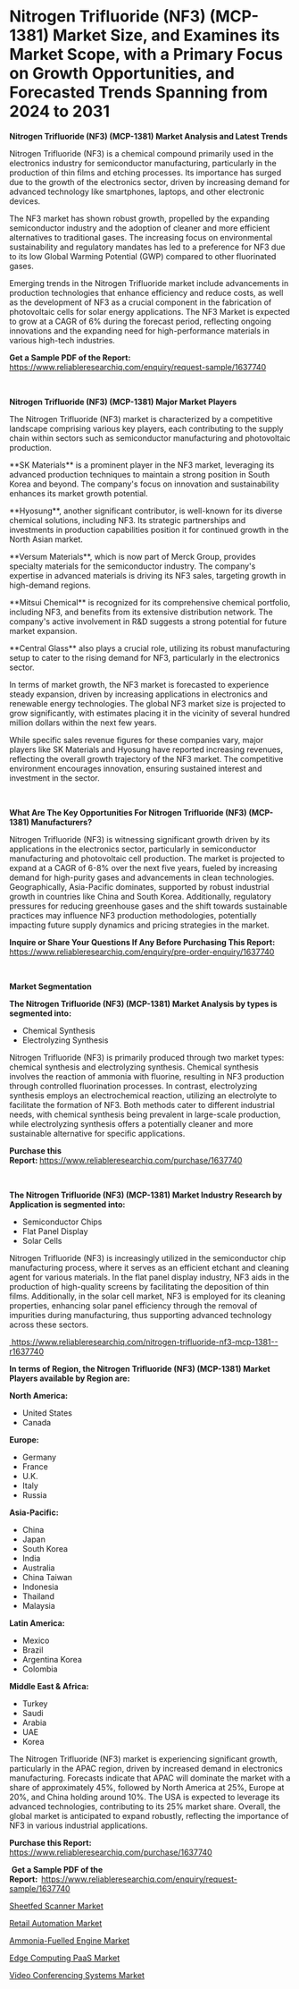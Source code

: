 <p><h1>Nitrogen Trifluoride (NF3) (MCP-1381) Market Size, and Examines its Market Scope, with a Primary Focus on Growth Opportunities, and Forecasted Trends Spanning from 2024 to 2031</h1></p><p><strong>Nitrogen Trifluoride (NF3) (MCP-1381) Market Analysis and Latest Trends</strong></p>
<p><p>Nitrogen Trifluoride (NF3) is a chemical compound primarily used in the electronics industry for semiconductor manufacturing, particularly in the production of thin films and etching processes. Its importance has surged due to the growth of the electronics sector, driven by increasing demand for advanced technology like smartphones, laptops, and other electronic devices. </p><p>The NF3 market has shown robust growth, propelled by the expanding semiconductor industry and the adoption of cleaner and more efficient alternatives to traditional gases. The increasing focus on environmental sustainability and regulatory mandates has led to a preference for NF3 due to its low Global Warming Potential (GWP) compared to other fluorinated gases.</p><p>Emerging trends in the Nitrogen Trifluoride market include advancements in production technologies that enhance efficiency and reduce costs, as well as the development of NF3 as a crucial component in the fabrication of photovoltaic cells for solar energy applications. The NF3 Market is expected to grow at a CAGR of 6% during the forecast period, reflecting ongoing innovations and the expanding need for high-performance materials in various high-tech industries.</p></p>
<p><strong>Get a Sample PDF of the Report:&nbsp;</strong> <a href="https://www.reliableresearchiq.com/enquiry/request-sample/1637740">https://www.reliableresearchiq.com/enquiry/request-sample/1637740</a></p>
<p>&nbsp;</p>
<p><strong>Nitrogen Trifluoride (NF3) (MCP-1381) Major Market Players</strong></p>
<p><p>The Nitrogen Trifluoride (NF3) market is characterized by a competitive landscape comprising various key players, each contributing to the supply chain within sectors such as semiconductor manufacturing and photovoltaic production.</p><p>**SK Materials** is a prominent player in the NF3 market, leveraging its advanced production techniques to maintain a strong position in South Korea and beyond. The company's focus on innovation and sustainability enhances its market growth potential.</p><p>**Hyosung**, another significant contributor, is well-known for its diverse chemical solutions, including NF3. Its strategic partnerships and investments in production capabilities position it for continued growth in the North Asian market.</p><p>**Versum Materials**, which is now part of Merck Group, provides specialty materials for the semiconductor industry. The company's expertise in advanced materials is driving its NF3 sales, targeting growth in high-demand regions.</p><p>**Mitsui Chemical** is recognized for its comprehensive chemical portfolio, including NF3, and benefits from its extensive distribution network. The company's active involvement in R&D suggests a strong potential for future market expansion.</p><p>**Central Glass** also plays a crucial role, utilizing its robust manufacturing setup to cater to the rising demand for NF3, particularly in the electronics sector.</p><p>In terms of market growth, the NF3 market is forecasted to experience steady expansion, driven by increasing applications in electronics and renewable energy technologies. The global NF3 market size is projected to grow significantly, with estimates placing it in the vicinity of several hundred million dollars within the next few years.</p><p>While specific sales revenue figures for these companies vary, major players like SK Materials and Hyosung have reported increasing revenues, reflecting the overall growth trajectory of the NF3 market. The competitive environment encourages innovation, ensuring sustained interest and investment in the sector.</p></p>
<p>&nbsp;</p>
<p><strong>What Are The Key Opportunities For Nitrogen Trifluoride (NF3) (MCP-1381) Manufacturers?</strong></p>
<p><p>Nitrogen Trifluoride (NF3) is witnessing significant growth driven by its applications in the electronics sector, particularly in semiconductor manufacturing and photovoltaic cell production. The market is projected to expand at a CAGR of 6-8% over the next five years, fueled by increasing demand for high-purity gases and advancements in clean technologies. Geographically, Asia-Pacific dominates, supported by robust industrial growth in countries like China and South Korea. Additionally, regulatory pressures for reducing greenhouse gases and the shift towards sustainable practices may influence NF3 production methodologies, potentially impacting future supply dynamics and pricing strategies in the market.</p></p>
<p><strong>Inquire or Share Your Questions If Any Before Purchasing This Report:</strong> <a href="https://www.reliableresearchiq.com/enquiry/pre-order-enquiry/1637740">https://www.reliableresearchiq.com/enquiry/pre-order-enquiry/1637740</a></p>
<p>&nbsp;</p>
<p><strong>Market Segmentation</strong></p>
<p><strong>The Nitrogen Trifluoride (NF3) (MCP-1381) Market Analysis by types is segmented into:</strong></p>
<p><ul><li>Chemical Synthesis</li><li>Electrolyzing Synthesis</li></ul></p>
<p><p>Nitrogen Trifluoride (NF3) is primarily produced through two market types: chemical synthesis and electrolyzing synthesis. Chemical synthesis involves the reaction of ammonia with fluorine, resulting in NF3 production through controlled fluorination processes. In contrast, electrolyzing synthesis employs an electrochemical reaction, utilizing an electrolyte to facilitate the formation of NF3. Both methods cater to different industrial needs, with chemical synthesis being prevalent in large-scale production, while electrolyzing synthesis offers a potentially cleaner and more sustainable alternative for specific applications.</p></p>
<p><strong>Purchase this Report:&nbsp;</strong><a href="https://www.reliableresearchiq.com/purchase/1637740">https://www.reliableresearchiq.com/purchase/1637740</a></p>
<p>&nbsp;</p>
<p><strong>The Nitrogen Trifluoride (NF3) (MCP-1381) Market Industry Research by Application is segmented into:</strong></p>
<p><ul><li>Semiconductor Chips</li><li>Flat Panel Display</li><li>Solar Cells</li></ul></p>
<p><p>Nitrogen Trifluoride (NF3) is increasingly utilized in the semiconductor chip manufacturing process, where it serves as an efficient etchant and cleaning agent for various materials. In the flat panel display industry, NF3 aids in the production of high-quality screens by facilitating the deposition of thin films. Additionally, in the solar cell market, NF3 is employed for its cleaning properties, enhancing solar panel efficiency through the removal of impurities during manufacturing, thus supporting advanced technology across these sectors.</p></p>
<p><a href="https://www.reliableresearchiq.com/nitrogen-trifluoride-nf3-mcp-1381--r1637740">&nbsp;https://www.reliableresearchiq.com/nitrogen-trifluoride-nf3-mcp-1381--r1637740</a></p>
<p><strong>In terms of Region, the Nitrogen Trifluoride (NF3) (MCP-1381) Market Players available by Region are:</strong></p>
<p>
    <p> <strong> North America: </strong>
        <ul>
            <li>United States</li>
            <li>Canada</li>
        </ul>
        </p> 
    <p> <strong> Europe: </strong>
        <ul>
            <li>Germany</li>
            <li>France</li>
            <li>U.K.</li>
            <li>Italy</li>
            <li>Russia</li>
        </ul>
        </p> 
    <p> <strong> Asia-Pacific: </strong>
        <ul>
            <li>China</li>
            <li>Japan</li>
            <li>South Korea</li>
            <li>India</li>
            <li>Australia</li>
            <li>China Taiwan</li>
            <li>Indonesia</li>
            <li>Thailand</li>
            <li>Malaysia</li>
        </ul>
        </p> 
    <p> <strong> Latin America: </strong>
        <ul>
            <li>Mexico</li>
            <li>Brazil</li>
            <li>Argentina Korea</li>
            <li>Colombia</li>
        </ul>
        </p> 
    <p> <strong> Middle East & Africa: </strong>
        <ul>
            <li>Turkey</li>
            <li>Saudi</li>
            <li>Arabia</li>
            <li>UAE</li>
            <li>Korea</li>
        </ul>
    </p>
    </p>
<p><p>The Nitrogen Trifluoride (NF3) market is experiencing significant growth, particularly in the APAC region, driven by increased demand in electronics manufacturing. Forecasts indicate that APAC will dominate the market with a share of approximately 45%, followed by North America at 25%, Europe at 20%, and China holding around 10%. The USA is expected to leverage its advanced technologies, contributing to its 25% market share. Overall, the global market is anticipated to expand robustly, reflecting the importance of NF3 in various industrial applications.</p></p>
<p><strong>Purchase this Report: </strong><a href="https://www.reliableresearchiq.com/purchase/1637740">https://www.reliableresearchiq.com/purchase/1637740</a></p>
<p>&nbsp;<strong>Get a Sample PDF of the Report:&nbsp;&nbsp;</strong><a href="https://www.reliableresearchiq.com/enquiry/request-sample/1637740">https://www.reliableresearchiq.com/enquiry/request-sample/1637740</a></p>
<p><strong></strong></p>
<p><p><a href="https://issuu.com/reportprime-2/docs/sheetfed-scanner-market-size-2030.p_9b1b33ab351ee3">Sheetfed Scanner Market</a></p><p><a href="https://www.linkedin.com/pulse/global-retail-automation-market-size-share-analysis-product-km0xe">Retail Automation Market</a></p><p><a href="https://medium.com/@lucilehilll20231/market-forecast-global-ammonia-fuelled-engine-trends-and-impact-analysis-2024-2031-by-52862581f251">Ammonia-Fuelled Engine Market</a></p><p><a href="https://medium.com/@lucilehilll20231/market-leaders-and-laggards-global-edge-computing-paas-market-trends-and-forecast-2024-2031-df9c2a3fba4b">Edge Computing PaaS Market</a></p><p><a href="https://www.linkedin.com/pulse/video-conferencing-systems-market-trends-detailed-study-its-a9rbe">Video Conferencing Systems Market</a></p></p>